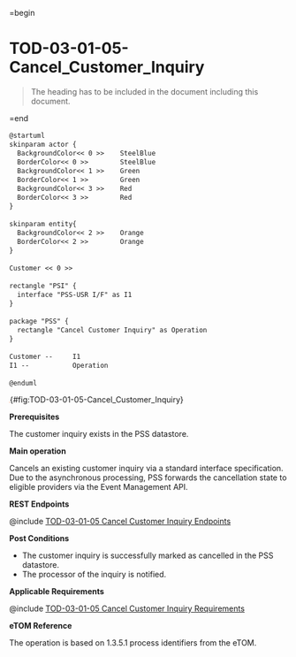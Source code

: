 =begin

# TOD-03-01-05-Cancel_Customer_Inquiry

> The heading has to be included in the document including this document.

=end

```plantuml
@startuml
skinparam actor {
  BackgroundColor<< 0 >> 	SteelBlue
  BorderColor<< 0 >> 		SteelBlue
  BackgroundColor<< 1 >> 	Green
  BorderColor<< 1 >> 		Green
  BackgroundColor<< 3 >> 	Red
  BorderColor<< 3 >> 		Red
}

skinparam entity{
  BackgroundColor<< 2 >> 	Orange
  BorderColor<< 2 >> 		Orange
}

Customer << 0 >> 

rectangle "PSI" {
  interface "PSS-USR I/F" as I1
}

package "PSS" {
  rectangle "Cancel Customer Inquiry" as Operation
}

Customer --	    I1
I1 --           Operation

@enduml

```

![**TOD-03-01-05**: Cancel Customer Inquiry](../../common/pixel.png){#fig:TOD-03-01-05-Cancel_Customer_Inquiry}

**Prerequisites**

The customer inquiry exists in the PSS datastore.

**Main operation**

Cancels an existing customer inquiry via a standard interface specification.
Due to the asynchronous processing, PSS forwards the cancellation state to eligible providers via the Event Management API.

**REST Endpoints**

@include [TOD-03-01-05 Cancel Customer Inquiry Endpoints](endpoints/TOD-03-01-05-Cancel_Customer_Inquiry-endpoints.md)

**Post Conditions**

* The customer inquiry is successfully marked as cancelled in the PSS datastore.
* The processor of the inquiry is notified.

**Applicable Requirements**

@include [TOD-03-01-05 Cancel Customer Inquiry Requirements](requirements/TOD-03-01-05-Cancel_Customer_Inquiry-requirements.md)

**eTOM Reference**

The operation is based on 1.3.5.1 process identifiers from the eTOM.

